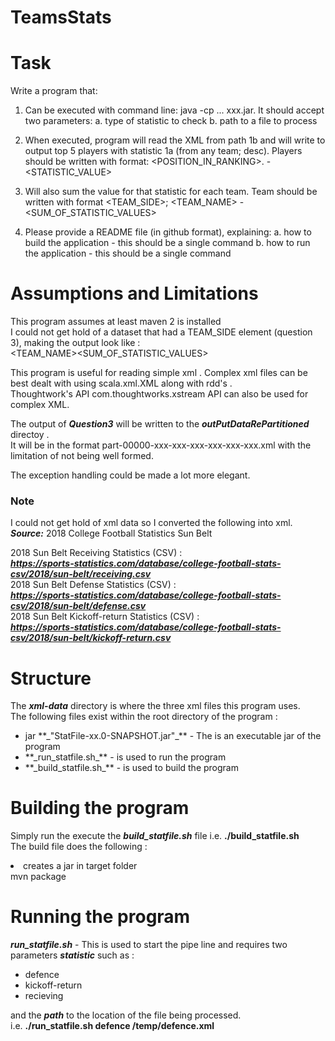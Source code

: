# TeamsStats

# Task
Write a program that:
1. Can be executed with command line: java -cp ... xxx.jar. It should accept two parameters:
   a. type of statistic to check
   b. path to a file to process

2. When executed, program will read the XML from path 1b and will write to output top 5 players with statistic 1a (from any team; desc). Players should be written with format:
   <POSITION_IN_RANKING>. <FIRST NAME> <LAST NAME> - <STATISTIC_VALUE>
3. Will also sum the value for that statistic for each team. Team should be written with format
   <TEAM_SIDE>; <TEAM_NAME> - <SUM_OF_STATISTIC_VALUES>
4. Please provide a README file (in github format), explaining:
   a. how to build the application - this should be a single command
   b. how to run the application - this should be a single command

# Assumptions and Limitations
This program assumes at least maven 2 is installed <br>
I could not get hold of a dataset that had a TEAM_SIDE element (question 3), making the output look like :<br>
<TEAM_NAME><SUM_OF_STATISTIC_VALUES>

This program is useful for reading simple xml . Complex xml files can be best dealt with using scala.xml.XML along with rdd's .<br>
Thoughtwork's API com.thoughtworks.xstream API can also be used for complex XML.<br>

The output of **_Question3_** will be written to the **_outPutDataRePartitioned_** directoy .<br>
It will be in the format part-00000-xxx-xxx-xxx-xxx-xxx-xxx.xml with the limitation of not being well formed.

The exception handling could be made a lot more elegant.

### Note
I could not get hold of xml data so I converted the following into xml.<br>
**_Source:_**
2018 College Football Statistics
Sun Belt

2018 Sun Belt Receiving Statistics (CSV) :<br>
**_https://sports-statistics.com/database/college-football-stats-csv/2018/sun-belt/receiving.csv_** <br>
2018 Sun Belt Defense Statistics (CSV) :
<br>**_https://sports-statistics.com/database/college-football-stats-csv/2018/sun-belt/defense.csv_** <br>
2018 Sun Belt Kickoff-return Statistics (CSV) :
<br>**_https://sports-statistics.com/database/college-football-stats-csv/2018/sun-belt/kickoff-return.csv_**

# Structure

The **_xml-data_** directory is where the three xml files this program uses.<br>
The following files exist within the root directory of the program : <br>
<ul>
<li>jar **_"StatFile-xx.0-SNAPSHOT.jar"_** - The is an executable jar of the program</li>
<li>**_run_statfile.sh_** - is used to run the program</li>
<li>**_build_statfile.sh_** - is used to build the program</li>
</ul>

# Building the program
Simply run the execute the **_build_statfile.sh_**  file i.e. <b>./build_statfile.sh</b><br>
The build file does the following : <br>

<li>creates a jar in target folder<br>
mvn package</li>

# Running the program
**_run_statfile.sh_** - This is used to start the pipe line and requires two parameters **_statistic_** such as  :
<ul>
<li>defence</li>
<li>kickoff-return</li>
<li>recieving</li>
</ul>

and the **_path_** to the location of the file being processed.<br>
i.e. <b>./run_statfile.sh defence  /temp/defence.xml</b> 




 
